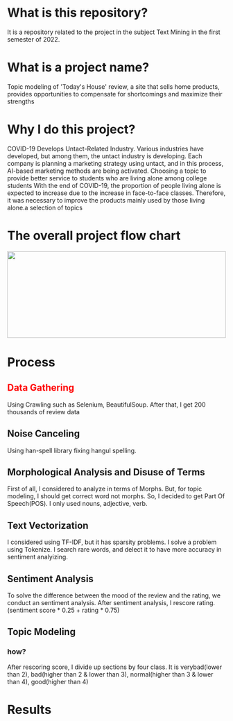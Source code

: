 # What is this repository?
It is a repository related to the project in the subject Text Mining in the first semester of 2022.
# What is a project name?
Topic modeling of 'Today's House' review, a site that sells home products, provides opportunities to compensate for  shortcomings and maximize their strengths
# Why I do this project?
COVID-19 Develops Untact-Related Industry. Various industries have developed, but among them, the untact industry is developing. Each company is planning a marketing strategy using untact, and in this process, AI-based marketing methods are being activated. Choosing a topic to provide better service to students who are living alone among college students
With the end of COVID-19, the proportion of people living alone is expected to increase due to the increase in face-to-face classes. Therefore, it was necessary to improve the products mainly used by those living alone.a selection of topics

# The overall project flow chart
<img src = "https://user-images.githubusercontent.com/84063359/177031095-911e3d75-92fa-4c9c-bad5-5bd50793f1e7.png"
     width = 100% height = 200>

# Process 
## <span style = "color:red">Data Gathering</span> 
Using Crawling such as Selenium, BeautifulSoup. After that, I get 200 thousands of review data
## Noise Canceling 
Using han-spell library fixing hangul spelling.
## Morphological Analysis and Disuse of Terms
First of all, I considered to analyze in terms of Morphs. But, for topic modeling, I should get correct word not morphs. So, I decided to get Part Of Speech(POS). I only used nouns, adjective, verb.
## Text Vectorization 
I considered using TF-IDF, but it has sparsity problems. I solve a problem using Tokenize. I search rare words, and delect it to have more accuracy in sentiment analyizing.
## Sentiment Analysis
To solve the difference between the mood of the review and the rating, we conduct an sentiment analysis. After sentiment analysis, I rescore rating.(sentiment score * 0.25 + rating * 0.75)

## Topic Modeling
### how?
After rescoring score, I divide up sections by four class. It is verybad(lower than 2), bad(higher than 2 & lower than 3), normal(higher than 3 & lower than 4), good(higher than 4)

# Results

